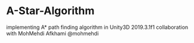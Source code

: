# A-Star-Algorithm
implementing A* path finding algorithm in Unity3D 2019.3.1f1
collaboration with MohMehdi Afkhami @mohmehdi
